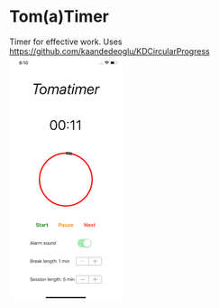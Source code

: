 # Tom(a)Timer
Timer for effective work. Uses https://github.com/kaandedeoglu/KDCircularProgress
<br>
<img align="left" width="200" height="433" src="images/TomTimeriPhoneXRsmall.png">
